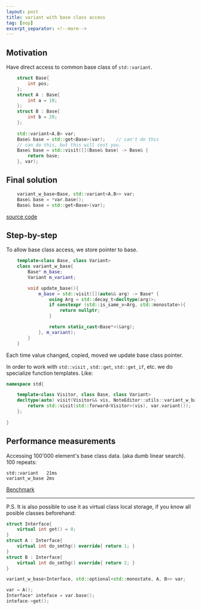 ```yaml
---
layout: post
title: variant with base class access
tag: [oop]
excerpt_separator: <!--more-->
---
```


<h2>Motivation</h2>

Have direct access to common base class of `std::variant`.

```c++
    struct Base{
        int pos;
    };
    struct A : Base{
        int a = 10;
    };
    struct B : Base{
        int b = 20;
    };
    
    std::variant<A,B> var;
    Base& base = std::get<Base>(var);    // can't do this
    // can do this, but this will cost you.
    Base& base = std::visit([](Base& base) -> Base& { 
        return base;
    }, var);
```

<h2>Final solution</h2>

```c++
    variant_w_base<Base, std::variant<A,B>> var;
    Base& base = *var.base();
    Base& base = std::get<Base>(var);
```
[source code](https://github.com/tower120/variant_w_base)
<!--more-->
<h2>Step-by-step</h2>

To allow base class access, we store pointer to base.
```c++
    template<class Base, class Variant>
    class variant_w_base{
        Base* m_base;
        Variant m_variant;

        void update_base(){
            m_base = std::visit([](auto&& arg) -> Base* {
                using Arg = std::decay_t<decltype(arg)>;
                if constexpr (std::is_same_v<Arg, std::monostate>){
                    return nullptr;
                }

                return static_cast<Base*>(&arg);
            }, m_variant);
        }
    }
```

Each time value changed, copied, moved we update base class pointer.

In order to work with `std::visit` , `std::get`, `std::get_if`, etc. we do specialize function templates. Like:

```c++
namespace std{

    template<class Visitor, class Base, class Variant>
    decltype(auto) visit(Visitor&& vis, NoteEditor::utils::variant_w_base<Base, Variant>& var){
        return std::visit(std::forward<Visitor>(vis), var.variant());
    };
    
}
```

<h2>Performance measurements</h2>

Accessing 100'000 element's base class data. (aka dumb linear search). 100 repeats:
```
std::variant   21ms
variant_w_base 2ms
```

[Benchmark](http://coliru.stacked-crooked.com/a/a93c75c3217d5657)

---

P.S. It is also possible to use it as virtual class  local storage, if you know all posible classes beforehand:

```c++
struct Interface{
    virtual int get() = 0;
}
struct A : Interface{
    virtual int do_smthg() override{ return 1; }
}
struct B : Interface{
    virtual int do_smthg() override{ return 2; }
}

variant_w_base<Interface, std::optional<std::monostate, A, B>> var;

var = A();
Interface* inteface = var.base();
inteface->get();
```